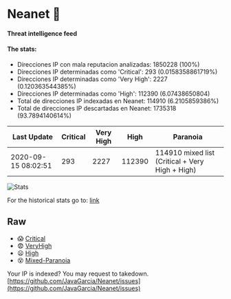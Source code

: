 # Neanet :hocho:
#### Threat intelligence feed
#### The stats:

- Direcciones IP con mala reputacion analizadas: 1850228 (100%)
- Direcciones IP determinadas como 'Critical':  293 (0.0158358861719%)
- Direcciones IP determinadas como 'Very High':  2227 (0.120363544385%)
- Direcciones IP determinadas como 'High':  112390 (6.07438650804)
- Total de direcciones IP indexadas en Neanet:  114910 (6.2105859386%)
- Total de direcciones IP descartadas en Neanet:  1735318 (93.7894140614%)

| Last Update | Critical | Very High | High | Paranoia |
| --- | --- | --- | --- | --- |
| 2020-09-15 08:02:51 | 293 | 2227 | 112390 | 114910 mixed list (Critical + Very High + High)|

![Stats](https://docs.google.com/spreadsheets/d/e/2PACX-1vSnaNMIXVabIpDJjufMlzH7poXnshF3mgd8Is1g9ytUEzVsP5my4Trn8f-xkoLLQ38xpL3HtmUexLo6/pubchart?oid=501124687&format=image)

For the historical stats go to: [link](/stats.csv)
## Raw
- :scream: [Critical](https://raw.githubusercontent.com/JavaGarcia/Neanet/master/blacklists/neanet_critical.txt)
- :fearful: [VeryHigh](https://raw.githubusercontent.com/JavaGarcia/Neanet/master/blacklists/neanet_veryHigh.txtt)
- :frowning: [High](https://raw.githubusercontent.com/JavaGarcia/Neanet/master/blacklists/neanet_high.txt)
- :dizzy_face: [Mixed-Paranoia](https://raw.githubusercontent.com/JavaGarcia/Neanet/master/blacklists/neanet_all.txt)


Your IP is indexed? You may request to takedown. [https://github.com/JavaGarcia/Neanet/issues](https://github.com/JavaGarcia/Neanet/issues)

































































































































































































































































































































































































































































































































































































































































































































































































































